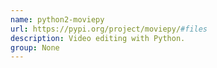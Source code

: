 ```yaml
---
name: python2-moviepy
url: https://pypi.org/project/moviepy/#files
description: Video editing with Python.
group: None
---
```

